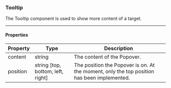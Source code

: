 ### Tooltip
The Tooltip component is used to show more content of a target.

---

#### Properties

| Property | Type | Description |
|----------|------|-------------|
| content| string | The content of the Popover. |
| position | string [top, bottom, left, right] | The position the Popover is on. At the moment, only the top position has been implemented. |